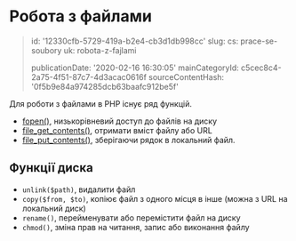 Робота з файлами
================

> id: '12330cfb-5729-419a-b2e4-cb3d1db998cc'
> slug:
> 	cs: prace-se-soubory
> 	uk: robota-z-fajlami
> 
> publicationDate: '2020-02-16 16:30:05'
> mainCategoryId: c5cec8c4-2a75-4f51-87c7-4d3acac0616f
> sourceContentHash: '0f5b9e84a974285dcb63baafc912be5f'

Для роботи з файлами в PHP існує ряд функцій.

- <a href="/fopen">fopen()</a>, низькорівневий доступ до файлів на диску
- <a href="/file-get-contents">file_get_contents()</a>, отримати вміст файлу або URL
- <a href="/file-put-contents">file_put_contents()</a>, зберігаючи рядок в локальний файл.

Функції диска
--------------

- `unlink($path)`, видалити файл
- `copy($from, $to)`, копіює файл з одного місця в інше (можна з URL на локальний диск)
- `rename()`, перейменувати або перемістити файл на диску
- `chmod()`, зміна прав на читання, запис або виконання файлу
